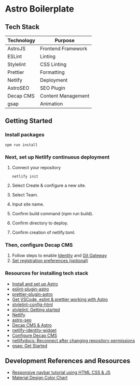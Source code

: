 # Astro Boilerplate

## Tech Stack

| Technology | Purpose            |
| ---------- | ------------------ |
| AstroJS    | Frontend Framework |
| ESLint     | Linting            |
| Stylelint  | CSS Linting        |
| Prettier   | Formatting         |
| Netlify    | Deployment         |
| AstroSEO   | SEO Plugin         |
| Decap CMS  | Content Management |
| gsap       | Animation          |

## Getting Started

### Install packages

`npm run install`

### Next, set up Netlify continuous deployment

1. Connect your repository

   `netlify init`

2. Select Create & configure a new site.
3. Select Team.
4. Input site name.
5. Confirm build command (npm run build).
6. Confirm directory to deploy.
7. Confirm creation of netlify.toml.

### Then, configure Decap CMS

1. Follow steps to enable [Identity](https://docs.netlify.com/security/secure-access-to-sites/identity/) and [Git Gateway](https://docs.netlify.com/security/secure-access-to-sites/git-gateway/#setup-and-settings)
2. [Set registration preferences (optional)](https://docs.netlify.com/security/secure-access-to-sites/identity/registration-login/)

### Resources for installing tech stack

- [Install and set up Astro](https://docs.astro.build/en/install-and-setup/)
- [eslint-plugin-astro](https://github.com/ota-meshi/eslint-plugin-astro)
- [prettier-plugin-astro](https://github.com/withastro/prettier-plugin-astro)
- [Get VSCode, eslint & prettier working with Astro](https://patheticgeek.dev/blog/astro-prettier-eslint-vscode)
- [stylelint-config-html](https://github.com/ota-meshi/stylelint-config-html)
- [stylelint: Getting started](https://stylelint.io/user-guide/get-started)
- [Netlify](https://docs.netlify.com/cli/get-started/)
- [astro-seo](https://github.com/jonasmerlin/astro-seo)
- [Decap CMS & Astro](https://docs.astro.build/en/guides/cms/decap-cms/)
- [netlify-identity-widget](https://github.com/netlify/netlify-identity-widget)
- [Configure Decap CMS](https://decapcms.org/docs/configure-decap-cms/)
- [netlifydocs: Reconnect after changing repository permissions](https://docs.netlify.com/security/secure-access-to-sites/git-gateway/#reconnect-after-changing-repository-permissions)
- [gsap: Get Started](https://gsap.com/docs/v3/Installation/?tab=npm&module=esm&method=private+registry&tier=free&club=false&require=false&trial=true)

## Development References and Resources

- [Responsive navbar tutorial using HTML CSS & JS](https://www.youtube.com/watch?v=HbBMp6yUXO0)
- [Material Design Color Chart](https://htmlcolorcodes.com/color-chart/material-design-color-chart/)
